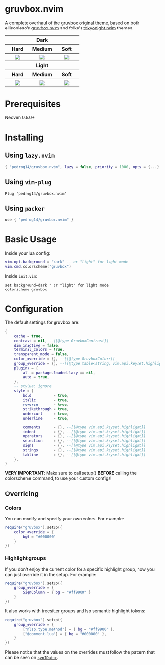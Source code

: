 # gruvbox.nvim

A complete overhaul of the [gruvbox original theme](https://github.com/morhetz/gruvbox), based on both ellisonleao's [gruvbox.nvim](https://github.com/ellisonleao/gruvbox.nvim) and folke's [tokyonight.nvim](https://github.com/folke/tokyonight.nvim) themes.

<table width="100%">
    <tr>
        <th colspan=3>Dark</th>
    </tr>
    <tr>
        <th>Hard</th>
        <th>Medium</th>
        <th>Soft</th>
    </tr>
    <tr>
        <th width="33%">
            <img src="https://github.com/user-attachments/assets/d9e6d8a3-eec9-4e12-82d1-961ede6fc237"/>
        </th>
        <th width="33%">
            <img src="https://github.com/user-attachments/assets/4f68383d-9bd8-4198-89ca-a7a78bc4cca6"/>
        </th>
        <th width="33%">
            <img src="https://github.com/user-attachments/assets/3e2ad5ac-66d0-4cfa-a026-696e6ac7325d"/>
        </th>
    </tr>
    <tr>
        <th colspan=3>Light</th>
    </tr>
    <tr>
        <th>Hard</th>
        <th>Medium</th>
        <th>Soft</th>
    </tr>
    <tr>
        <th width="33%">
            <img src="https://github.com/user-attachments/assets/d67802c2-326b-4b23-9aa0-72cd07cae5f7"/>
        </th>
        <th width="33%">
            <img src="https://github.com/user-attachments/assets/cc152b1f-fea0-4d9a-bd72-ff20671df1ae"/>
        </th>
        <th width="33%">
            <img src="https://github.com/user-attachments/assets/e9d9e7f9-d99c-4217-aae8-c6a5f9512051"/>
        </th>
    </tr>
</table>

# Prerequisites

Neovim 0.9.0+

# Installing

## Using `lazy.nvim`

```lua
{ "pedrog14/gruvbox.nvim", lazy = false, priority = 1000, opts = {...} }
```

## Using `vim-plug`

```vim
Plug 'pedrog14/gruvbox.nvim'
```

## Using `packer`

```lua
use { "pedrog14/gruvbox.nvim" }
```

# Basic Usage

Inside your lua config:

```lua
vim.opt.background = "dark" -- or "light" for light mode
vim.cmd.colorscheme("gruvbox")
```

Inside `init.vim`:

```vim
set background=dark " or "light" for light mode
colorscheme gruvbox
```

# Configuration

The default settings for gruvbox are:

```lua
{
    cache = true,
    contrast = nil, --[[@type GruvboxContrast]]
    dim_inactive = false,
    terminal_colors = true,
    transparent_mode = false,
    color_override = {}, --[[@type GruvboxColors]]
    group_override = {}, --[[@type table<string, vim.api.keyset.highlight>]]
    plugins = {
        all = package.loaded.lazy == nil,
        auto = true,
    },
    -- stylua: ignore
    style = {
        bold          = true,
        italic        = true,
        reverse       = true,
        strikethrough = true,
        undercurl     = true,
        underline     = true,

        comments      = {}, --[[@type vim.api.keyset.highlight]]
        indent        = {}, --[[@type vim.api.keyset.highlight]]
        operators     = {}, --[[@type vim.api.keyset.highlight]]
        selection     = {}, --[[@type vim.api.keyset.highlight]]
        signs         = {}, --[[@type vim.api.keyset.highlight]]
        strings       = {}, --[[@type vim.api.keyset.highlight]]
        tabline       = {}, --[[@type vim.api.keyset.highlight]]
    },
}
```

**VERY IMPORTANT**: Make sure to call setup() **BEFORE** calling the colorscheme command, to use your custom configs!

## Overriding

### Colors

You can modify and specify your own colors. For example:

```lua
require("gruvbox").setup({
    color_override = {
        bg0 = "#000000"
    }
})
```

### Highlight groups

If you don't enjoy the current color for a specific highlight group, now you can just override it in the setup. For example:

```lua
require("gruvbox").setup({
    group_override = {
        SignColumn = { bg = "#ff9900" }
    }
})
```

It also works with treesitter groups and lsp semantic highlight tokens:

```lua
require("gruvbox").setup({
    group_override = {
        ["@lsp.type.method"] = { bg = "#ff9900" },
        ["@comment.lua"] = { bg = "#000000" },
    }
})
```

Please notice that the values on the overrides must follow the pattern that can be seen on [`synIDattr`](<https://neovim.io/doc/user/builtin.html#synIDattr()>).
